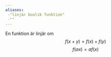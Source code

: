 ```yaml
---
aliases:
 -"linjär boolsk funktion"
 -""
---
```


En funktion är linjär om 
$$f(x+y) = f(x)+f(y)$$
$$f(ax) = af(x) $$

